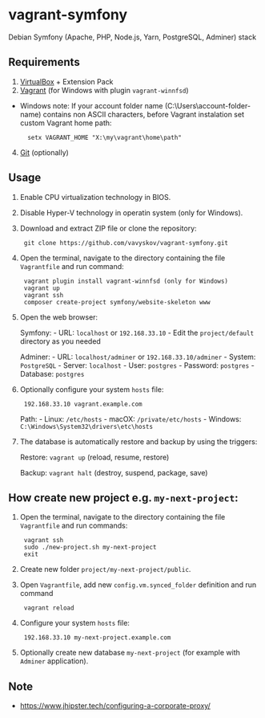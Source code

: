 # vagrant-symfony

Debian Symfony (Apache, PHP, Node.js, Yarn, PostgreSQL, Adminer) stack

## Requirements
1. [VirtualBox](https://www.virtualbox.org/) + Extension Pack
2. [Vagrant](https://www.vagrantup.com/) (for Windows with plugin `vagrant-winnfsd`)
  - Windows note: If your account folder name (C:\Users\account-folder-name\) contains non ASCII characters, before Vagrant instalation set custom Vagrant home path:
        
          setx VAGRANT_HOME "X:\my\vagrant\home\path"
        
4. [Git](https://git-scm.com/) (optionally)

## Usage

1. Enable CPU virtualization technology in BIOS.
2. Disable Hyper-V technology in operatin system (only for Windows).
3. Download and extract ZIP file or clone the repository:

		git clone https://github.com/vavyskov/vagrant-symfony.git

4. Open the terminal, navigate to the directory containing the file `Vagrantfile` and run command:

		vagrant plugin install vagrant-winnfsd (only for Windows)
        vagrant up
        vagrant ssh
        composer create-project symfony/website-skeleton www

5. Open the web browser:

	Symfony:
		- URL: `localhost` or `192.168.33.10`
		- Edit the `project/default` directory as you needed

	Adminer:
		- URL: `localhost/adminer` or `192.168.33.10/adminer`
		- System: `PostgreSQL`
        - Server: `localhost`
		- User: `postgres`
		- Password: `postgres`
		- Database: `postgres`

6. Optionally configure your system `hosts` file:

		192.168.33.10 vagrant.example.com

	Path:
		- Linux: `/etc/hosts`
		- macOX: `/private/etc/hosts`
		- Windows: `C:\Windows\System32\drivers\etc\hosts`

7. The database is automatically restore and backup by using the triggers:

    Restore: `vagrant up` (reload, resume, restore)
    
    Backup: `vagrant halt` (destroy, suspend, package, save)

## How create new project e.g. `my-next-project`:

1. Open the terminal, navigate to the directory containing the file `Vagrantfile` and run commands:
	
		vagrant ssh
		sudo ./new-project.sh my-next-project
		exit
	
2. Create new folder `project/my-next-project/public`.
3. Open `Vagrantfile`, add new `config.vm.synced_folder` definition and run command
	
		vagrant reload
	
4. Configure your system `hosts` file:

		192.168.33.10 my-next-project.example.com

5. Optionally create new database `my-next-project` (for example with `Adminer` application).

## Note
- https://www.jhipster.tech/configuring-a-corporate-proxy/